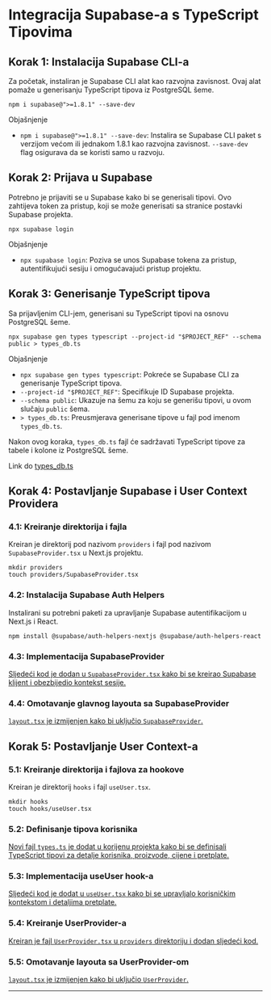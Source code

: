 # Integracija Supabase-a s TypeScript Tipovima

## Korak 1: Instalacija Supabase CLI-a

Za početak, instaliran je Supabase CLI alat kao razvojna zavisnost. Ovaj alat pomaže u generisanju TypeScript tipova iz PostgreSQL šeme.

```Shell
npm i supabase@">=1.8.1" --save-dev
```

Objašnjenje

- `npm i supabase@">=1.8.1" --save-dev`: Instalira se Supabase CLI paket s verzijom većom ili jednakom 1.8.1 kao razvojna zavisnost. `--save-dev` flag osigurava da se koristi samo u razvoju.

## Korak 2: Prijava u Supabase

Potrebno je prijaviti se u Supabase kako bi se generisali tipovi. Ovo zahtijeva token za pristup, koji se može generisati sa stranice postavki Supabase projekta.

```Shell
npx supabase login
```

Objašnjenje

- `npx supabase login`: Poziva se unos Supabase tokena za pristup, autentifikujući sesiju i omogućavajući pristup projektu.

## Korak 3: Generisanje TypeScript tipova

Sa prijavljenim CLI-jem, generisani su TypeScript tipovi na osnovu PostgreSQL šeme.

```Shell
npx supabase gen types typescript --project-id "$PROJECT_REF" --schema public > types_db.ts
```

Objašnjenje

- `npx supabase gen types typescript`: Pokreće se Supabase CLI za generisanje TypeScript tipova.
- `--project-id "$PROJECT_REF"`: Specifikuje ID Supabase projekta.
- `--schema public`: Ukazuje na šemu za koju se generišu tipovi, u ovom slučaju `public` šema.
- `> types_db.ts`: Preusmjerava generisane tipove u fajl pod imenom `types_db.ts`.

Nakon ovog koraka, `types_db.ts` fajl će sadržavati TypeScript tipove za tabele i kolone iz PostgreSQL šeme.

Link do [types_db.ts](https://github.com/SafetImamovic/MusicStreamingService/blob/168a6be7bd7ed5989d6ef8bbeea168ac2756eb42/types_db.ts)

## Korak 4: Postavljanje Supabase i User Context Providera

### 4.1: Kreiranje direktorija i fajla

Kreiran je direktorij pod nazivom `providers` i fajl pod nazivom `SupabaseProvider.tsx` u Next.js projektu.

```Shell
mkdir providers
touch providers/SupabaseProvider.tsx
```

### 4.2: Instalacija Supabase Auth Helpers

Instalirani su potrebni paketi za upravljanje Supabase autentifikacijom u Next.js i React.

```Shell
npm install @supabase/auth-helpers-nextjs @supabase/auth-helpers-react
```

### 4.3: Implementacija SupabaseProvider

[Sljedeći kod je dodan u `SupabaseProvider.tsx` kako bi se kreirao Supabase klijent i obezbijedio kontekst sesije.](https://github.com/SafetImamovic/MusicStreamingService/blob/4ac3ec20ea1d576d49a7e1b7a674a972ba0ab0f8/providers/SupabaseProvider.tsx)

### 4.4: Omotavanje glavnog layouta sa SupabaseProvider

[`layout.tsx` je izmijenjen kako bi uključio `SupabaseProvider`.](https://github.com/SafetImamovic/MusicStreamingService/blob/4ac3ec20ea1d576d49a7e1b7a674a972ba0ab0f8/app/layout.tsx)

## Korak 5: Postavljanje User Context-a

### 5.1: Kreiranje direktorija i fajlova za hookove

Kreiran je direktorij `hooks` i fajl `useUser.tsx`.

```Shell
mkdir hooks
touch hooks/useUser.tsx
```

### 5.2: Definisanje tipova korisnika

[Novi fajl `types.ts` je dodat u korijenu projekta kako bi se definisali TypeScript tipovi za detalje korisnika, proizvode, cijene i pretplate.](https://github.com/SafetImamovic/MusicStreamingService/blob/4ac3ec20ea1d576d49a7e1b7a674a972ba0ab0f8/types.ts)

### 5.3: Implementacija useUser hook-a

[Sljedeći kod je dodat u `useUser.tsx` kako bi se upravljalo korisničkim kontekstom i detaljima pretplate.](https://github.com/SafetImamovic/MusicStreamingService/blob/4ac3ec20ea1d576d49a7e1b7a674a972ba0ab0f8/hooks/useUser.tsx)

### 5.4: Kreiranje UserProvider-a

[Kreiran je fajl `UserProvider.tsx` u `providers` direktoriju i dodan sljedeći kod.](https://github.com/SafetImamovic/MusicStreamingService/blob/4ac3ec20ea1d576d49a7e1b7a674a972ba0ab0f8/providers/UserProvider.tsx)

### 5.5: Omotavanje layouta sa UserProvider-om

[`layout.tsx` je izmijenjen kako bi uključio `UserProvider`.](https://github.com/SafetImamovic/MusicStreamingService/blob/4ac3ec20ea1d576d49a7e1b7a674a972ba0ab0f8/app/layout.tsx)

---
